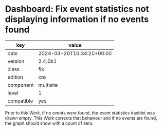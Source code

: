 [//]: # (werk v2)
# Dashboard: Fix event statistics not displaying information if no events found

key        | value
---------- | ---
date       | 2024-03-20T10:34:20+00:00
version    | 2.4.0b1
class      | fix
edition    | cre
component  | multisite
level      | 1
compatible | yes

Prior to this Werk, if no events were found, the event statistics
dashlet was drawn empty. This Werk corrects that behaviour and if
no events are found, the graph should show with a count of zero.
